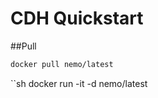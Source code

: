 CDH Quickstart
==============

##Pull
```sh
docker pull nemo/latest
```

``sh
docker run -it -d nemo/latest
```
